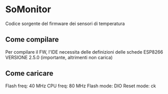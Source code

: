 # SoMonitor
Codice sorgente del firmware dei sensori di temperatura
## Come compilare
Per compilare il FW, l'IDE necessita delle definizioni delle schede ESP8266 VERSIONE 2.5.0 (importante, altrimenti non carica)
## Come caricare
Flash freq: 40 MHz
CPU freq: 80 MHz
Flash mode: DIO
Reset mode: ck
